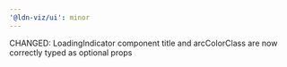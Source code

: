 ```yaml
---
'@ldn-viz/ui': minor
---
```


CHANGED: LoadingIndicator component title and arcColorClass are now correctly typed as optional props
